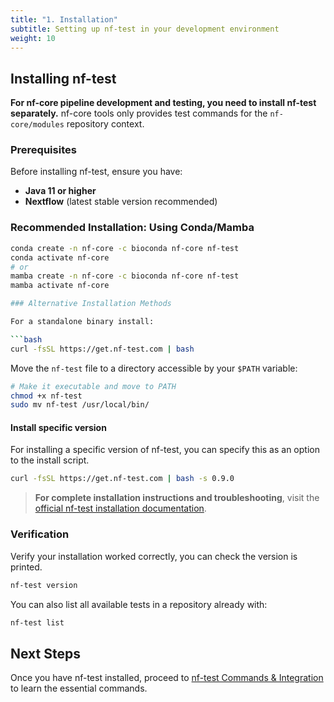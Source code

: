 ```yaml
---
title: "1. Installation"
subtitle: Setting up nf-test in your development environment
weight: 10
---
```


## Installing nf-test

**For nf-core pipeline development and testing, you need to install nf-test separately.** nf-core tools only provides test commands for the `nf-core/modules` repository context.

### Prerequisites

Before installing nf-test, ensure you have:

- **Java 11 or higher**
- **Nextflow** (latest stable version recommended)

### Recommended Installation: Using Conda/Mamba

```bash
conda create -n nf-core -c bioconda nf-core nf-test
conda activate nf-core
# or
mamba create -n nf-core -c bioconda nf-core nf-test
mamba activate nf-core

### Alternative Installation Methods

For a standalone binary install: 

```bash
curl -fsSL https://get.nf-test.com | bash
```

Move the `nf-test` file to a directory accessible by your `$PATH` variable:

```bash
# Make it executable and move to PATH
chmod +x nf-test
sudo mv nf-test /usr/local/bin/
```

#### Install specific version

For installing a specific version of nf-test, you can specify this as an option to the install script.

```bash
curl -fsSL https://get.nf-test.com | bash -s 0.9.0
```

> **For complete installation instructions and troubleshooting**, visit the [official nf-test installation documentation](https://www.nf-test.com/docs/getting-started/).

### Verification

Verify your installation worked correctly, you can check the version is printed.

```bash
nf-test version
```

You can also list all available tests in a repository already with:

```bash
nf-test list
```

## Next Steps

Once you have nf-test installed, proceed to [nf-test Commands & Integration](./02_commands_integration.md) to learn the essential commands.
